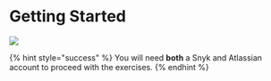 # Getting Started

![](../../../.gitbook/assets/keys.png)

{% hint style="success" %}
You will need **both** a Snyk and Atlassian account to proceed with the exercises.
{% endhint %}

